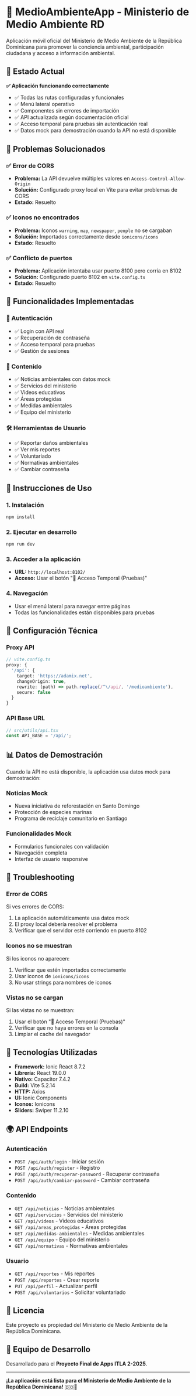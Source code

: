# 🌱 MedioAmbienteApp - Ministerio de Medio Ambiente RD

Aplicación móvil oficial del Ministerio de Medio Ambiente de la República Dominicana para promover la conciencia ambiental, participación ciudadana y acceso a información ambiental.

## 🚀 Estado Actual

**✅ Aplicación funcionando correctamente**
- ✅ Todas las rutas configuradas y funcionales
- ✅ Menú lateral operativo
- ✅ Componentes sin errores de importación
- ✅ API actualizada según documentación oficial
- ✅ Acceso temporal para pruebas sin autenticación real
- ✅ Datos mock para demostración cuando la API no está disponible

## 🔧 Problemas Solucionados

### ✅ Error de CORS
- **Problema:** La API devuelve múltiples valores en `Access-Control-Allow-Origin`
- **Solución:** Configurado proxy local en Vite para evitar problemas de CORS
- **Estado:** Resuelto

### ✅ Iconos no encontrados
- **Problema:** Iconos `warning`, `map`, `newspaper`, `people` no se cargaban
- **Solución:** Importados correctamente desde `ionicons/icons`
- **Estado:** Resuelto

### ✅ Conflicto de puertos
- **Problema:** Aplicación intentaba usar puerto 8100 pero corría en 8102
- **Solución:** Configurado puerto 8102 en `vite.config.ts`
- **Estado:** Resuelto

## 📱 Funcionalidades Implementadas

### 🔐 Autenticación
- ✅ Login con API real
- ✅ Recuperación de contraseña
- ✅ Acceso temporal para pruebas
- ✅ Gestión de sesiones

### 📰 Contenido
- ✅ Noticias ambientales con datos mock
- ✅ Servicios del ministerio
- ✅ Videos educativos
- ✅ Áreas protegidas
- ✅ Medidas ambientales
- ✅ Equipo del ministerio

### 🛠️ Herramientas de Usuario
- ✅ Reportar daños ambientales
- ✅ Ver mis reportes
- ✅ Voluntariado
- ✅ Normativas ambientales
- ✅ Cambiar contraseña

## 🚀 Instrucciones de Uso

### 1. Instalación
```bash
npm install
```

### 2. Ejecutar en desarrollo
```bash
npm run dev
```

### 3. Acceder a la aplicación
- **URL:** `http://localhost:8102/`
- **Acceso:** Usar el botón "🔧 Acceso Temporal (Pruebas)"

### 4. Navegación
- Usar el menú lateral para navegar entre páginas
- Todas las funcionalidades están disponibles para pruebas

## 🔧 Configuración Técnica

### Proxy API
```typescript
// vite.config.ts
proxy: {
  '/api': {
    target: 'https://adamix.net',
    changeOrigin: true,
    rewrite: (path) => path.replace(/^\/api/, '/medioambiente'),
    secure: false
  }
}
```

### API Base URL
```typescript
// src/utils/api.tsx
const API_BASE = '/api/';
```

## 📊 Datos de Demostración

Cuando la API no está disponible, la aplicación usa datos mock para demostración:

### Noticias Mock
- Nueva iniciativa de reforestación en Santo Domingo
- Protección de especies marinas
- Programa de reciclaje comunitario en Santiago

### Funcionalidades Mock
- Formularios funcionales con validación
- Navegación completa
- Interfaz de usuario responsive

## 🐛 Troubleshooting

### Error de CORS
Si ves errores de CORS:
1. La aplicación automáticamente usa datos mock
2. El proxy local debería resolver el problema
3. Verificar que el servidor esté corriendo en puerto 8102

### Iconos no se muestran
Si los iconos no aparecen:
1. Verificar que estén importados correctamente
2. Usar iconos de `ionicons/icons`
3. No usar strings para nombres de iconos

### Vistas no se cargan
Si las vistas no se muestran:
1. Usar el botón "🔧 Acceso Temporal (Pruebas)"
2. Verificar que no haya errores en la consola
3. Limpiar el cache del navegador

## 📱 Tecnologías Utilizadas

- **Framework:** Ionic React 8.7.2
- **Librería:** React 19.0.0
- **Nativo:** Capacitor 7.4.2
- **Build:** Vite 5.2.14
- **HTTP:** Axios
- **UI:** Ionic Components
- **Iconos:** Ionicons
- **Sliders:** Swiper 11.2.10

## 🌍 API Endpoints

### Autenticación
- `POST /api/auth/login` - Iniciar sesión
- `POST /api/auth/register` - Registro
- `POST /api/auth/recuperar-password` - Recuperar contraseña
- `POST /api/auth/cambiar-password` - Cambiar contraseña

### Contenido
- `GET /api/noticias` - Noticias ambientales
- `GET /api/servicios` - Servicios del ministerio
- `GET /api/videos` - Videos educativos
- `GET /api/areas_protegidas` - Áreas protegidas
- `GET /api/medidas-ambientales` - Medidas ambientales
- `GET /api/equipo` - Equipo del ministerio
- `GET /api/normativas` - Normativas ambientales

### Usuario
- `GET /api/reportes` - Mis reportes
- `POST /api/reportes` - Crear reporte
- `PUT /api/perfil` - Actualizar perfil
- `POST /api/voluntarios` - Solicitar voluntariado

## 📄 Licencia

Este proyecto es propiedad del Ministerio de Medio Ambiente de la República Dominicana.

## 👥 Equipo de Desarrollo

Desarrollado para el **Proyecto Final de Apps ITLA 2-2025**.

---

**¡La aplicación está lista para el Ministerio de Medio Ambiente de la República Dominicana!** 🇩🇴🌱

